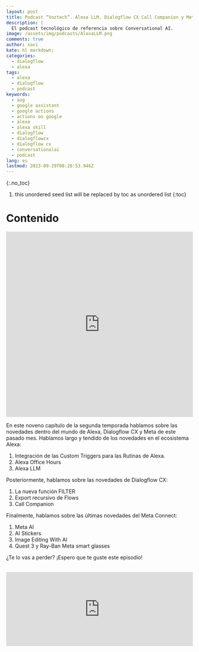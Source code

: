 ```yaml
---
layout: post
title: Podcast “Voztech”. Alexa LLM, Dialogflow CX Call Companion y Meta Connect recap
description: |
  El podcast tecnológico de referencia sobre Conversational AI.
image: /assets/img/podcasts/AlexaLLM.png
comments: true
author: xavi
kate: hl markdown;
categories:
  - dialogflow
  - alexa
tags:
  - alexa
  - dialogflow
  - podcast
keywords:
  - aog
  - google assistant
  - google actions
  - actions on google
  - alexa
  - alexa skill
  - dialogflow
  - dialogflowcx
  - dialogflow cx
  - conversationalai
  - podcast
lang: es
lastmod: 2023-09-29T08:28:53.946Z
---
```

{:.no_toc}
1. this unordered seed list will be replaced by toc as unordered list
{:toc}

# Contenido

<iframe width="100%" height="500" src="https://www.youtube.com/embed/VV7-DRuy-6M?si=BXavpvyVe3kS2kji" title="YouTube video player" frameborder="0" allow="accelerometer; autoplay; clipboard-write; encrypted-media; gyroscope; picture-in-picture; web-share" allowfullscreen></iframe>

En este noveno capítulo de la segunda temporada hablamos sobre las novedades dentro del mundo de Alexa, Dialogflow CX y Meta de este pasado mes. Hablamos largo y tendido de los novedades en el ecosistema Alexa:
1. Integración de las Custom Triggers para las Rutinas de Alexa.
2. Alexa Office Hours
3. Alexa LLM

Posteriormente, hablamos sobre las novedades de Dialogflow CX:
1. La nueva función FILTER
2. Export recursivo de Flows
3. Call Companion

Finalmente, hablamos sobre las últimas novedades del Meta Connect:
1. Meta AI
2. AI Stickers
3. Image Editing With AI
4. Quest 3 y Ray-Ban Meta smart glasses

¿Te lo vas a perder? ¡Espero que te guste este episodio!


<br/>

<iframe src="https://podcasters.spotify.com/pod/show/voztech/embed/episodes/2x09-Alexa-LLM--Dialogflow-CX-Call-Companion-y-Meta-Connect-recap-e29ufnd" height="200px" width="100%" frameborder="0" scrolling="no"></iframe>